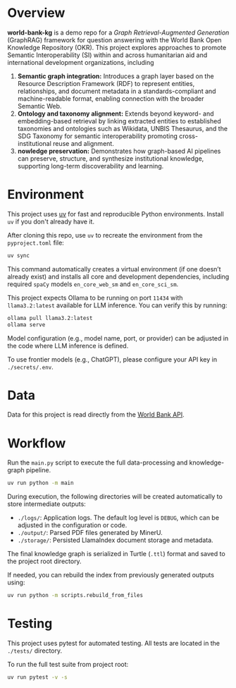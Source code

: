 # Overview
**world-bank-kg** is a demo repo for a *Graph Retrieval-Augmented Generation* (GraphRAG) framework for question answering with the World Bank Open Knowledge Repository (OKR). This project explores approaches to promote Semantic Interoperability (SI) within and across humanitarian aid and international development organizations, including 
1. **Semantic graph integration:** Introduces a graph layer based on the Resource Description Framework (RDF) to represent entities, relationships, and document metadata in a standards-compliant and machine-readable format, enabling connection with the broader Semantic Web.
2. **Ontology and taxonomy alignment:** Extends beyond keyword- and embedding-based retrieval by linking extracted entities to established taxonomies and ontologies such as Wikidata, UNBIS Thesaurus, and the SDG Taxonomy for semantic interoperability promoting cross-institutional reuse and alignment.
3. **nowledge preservation:** Demonstrates how graph-based AI pipelines can preserve, structure, and synthesize institutional knowledge, supporting long-term discoverability and learning.

# Environment
This project uses [uv](https://docs.astral.sh/uv/) for fast and reproducible Python environments. Install `uv` if you don't already have it.

After cloning this repo, use `uv` to recreate the environment from the `pyproject.toml` file:

```bash
uv sync
```

This command automatically creates a virtual environment (if one doesn’t already exist) and installs all core and development dependencies, including required `spaCy` models `en_core_web_sm` and `en_core_sci_sm`.

This project expects Ollama to be running on port `11434` with `llama3.2:latest` available for LLM inference. You can verify this by running:

```bash
ollama pull llama3.2:latest
ollama serve
```

Model configuration (e.g., model name, port, or provider) can be adjusted in the code where LLM inference is defined.

To use frontier models (e.g., ChatGPT), please configure your API key in `./secrets/.env`.

# Data
Data for this project is read directly from the [World Bank API](https://documents.worldbank.org/en/publication/documents-reports/api).

# Workflow
Run the `main.py` script to execute the full data-processing and knowledge-graph pipeline.

```bash
uv run python -m main
```

During execution, the following directories will be created automatically to store intermediate outputs:
- `./logs/`: Application logs. The default log level is `DEBUG`, which can be adjusted in the configuration or code.
- `./output/`: Parsed PDF files generated by MinerU.
- `./storage/`: Persisted LlamaIndex document storage and metadata. 

The final knowledge graph is serialized in Turtle (`.ttl`) format and saved to the project root directory.

If needed, you can rebuild the index from previously generated outputs using:

```bash
uv run python -m scripts.rebuild_from_files
```

# Testing
This project uses pytest for automated testing. All tests are located in the `./tests/` directory.

To run the full test suite from project root:

```bash
uv run pytest -v -s
```
